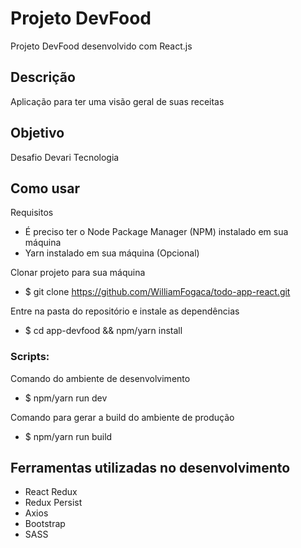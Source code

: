 # Projeto DevFood
Projeto DevFood desenvolvido com React.js

## Descrição
Aplicação para ter uma visão geral de suas receitas

## Objetivo
Desafio Devari Tecnologia

## Como usar
Requisitos
* É preciso ter o Node Package Manager (NPM) instalado em sua máquina
* Yarn instalado em sua máquina (Opcional)

Clonar projeto para sua máquina
* $ git clone https://github.com/WilliamFogaca/todo-app-react.git

Entre na pasta do repositório e instale as dependências
* $ cd app-devfood && npm/yarn install

### Scripts:
  Comando do ambiente de desenvolvimento
  * $ npm/yarn run dev

  Comando para gerar a build do ambiente de produção
  * $ npm/yarn run build

## Ferramentas utilizadas no desenvolvimento
* React Redux
* Redux Persist
* Axios
* Bootstrap
* SASS